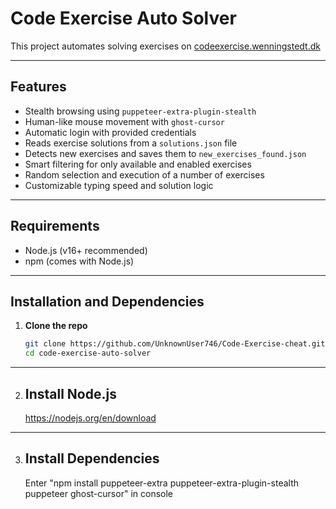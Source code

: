 # Code Exercise Auto Solver

This project automates solving exercises on [codeexercise.wenningstedt.dk](https://codeexercise.wenningstedt.dk) 

---

## Features

- Stealth browsing using `puppeteer-extra-plugin-stealth`
- Human-like mouse movement with `ghost-cursor`
- Automatic login with provided credentials
- Reads exercise solutions from a `solutions.json` file
- Detects new exercises and saves them to `new_exercises_found.json`
- Smart filtering for only available and enabled exercises
- Random selection and execution of a number of exercises
- Customizable typing speed and solution logic

---

## Requirements

- Node.js (v16+ recommended)
- npm (comes with Node.js)

---

## Installation and Dependencies

1. **Clone the repo**
   ```bash
   git clone https://github.com/UnknownUser746/Code-Exercise-cheat.git
   cd code-exercise-auto-solver
---
2. ## Install Node.js
   https://nodejs.org/en/download
--- 
3. ## Install Dependencies
   Enter "npm install puppeteer-extra puppeteer-extra-plugin-stealth puppeteer ghost-cursor" in console
